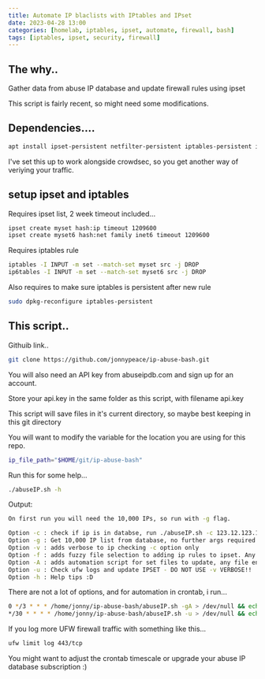 ```yaml
---
title: Automate IP blaclists with IPtables and IPset
date: 2023-04-28 13:00
categories: [homelab, iptables, ipset, automate, firewall, bash]
tags: [iptables, ipset, security, firewall]
---
```


## The why..

Gather data from abuse IP database and update firewall rules using ipset

This script is fairly recent, so might need some modifications.

## Dependencies....

```bash
apt install ipset-persistent netfilter-persistent iptables-persistent iptables sed jq ipset fzf curl
```

I've set this up to work alongside crowdsec, so you get another way of veriying your traffic.

## setup ipset and iptables

Requires ipset list, 2 week timeout included...

```bash
ipset create myset hash:ip timeout 1209600
ipset create myset6 hash:net family inet6 timeout 1209600
```

Requires iptables rule 

```bash
iptables -I INPUT -m set --match-set myset src -j DROP
ip6tables -I INPUT -m set --match-set myset6 src -j DROP
```

Also requires to make sure iptables is persistent after new rule

```bash
sudo dpkg-reconfigure iptables-persistent
```

## This script..

Githuib link..

```bash
git clone https://github.com/jonnypeace/ip-abuse-bash.git
```

You will also need an API key from abuseipdb.com and sign up for an account.

Store your api.key in the same folder as this script, with filename api.key

This script will save files in it's current directory, so maybe best keeping in this git directory

You will want to modify the variable for the location you are using for this repo.

```bash
ip_file_path="$HOME/git/ip-abuse-bash"
```

Run this for some help...

```bash
./abuseIP.sh -h
```

Output:

```bash
On first run you will need the 10,000 IPs, so run with -g flag.

Option -c : check if ip is in databse, run ./abuseIP.sh -c 123.12.123.12
Option -g : Get 10,000 IP list from database, no further args required
Option -v : adds verbose to ip checking -c option only
Option -f : adds fuzzy file selection to adding ip rules to ipset. Any file ending in .ip
Option -A : adds automation script for set files to update, any file ending in .ip and in this git directory.
Option -u : Check ufw logs and update IPSET - DO NOT USE -v VERBOSE!!
Option -h : Help tips :D
```

There are not a lot of options, and for automation in crontab, i run...

```bash
0 */3 * * * /home/jonny/ip-abuse-bash/abuseIP.sh -gA > /dev/null && echo 'database updated and added to ipset'
*/30 * * * * /home/jonny/ip-abuse-bash/abuseIP.sh -u > /dev/null && echo 'ufw log checked and ips added to ipset'
```

If you log more UFW firewall traffic with something like this...

```bash
ufw limit log 443/tcp
```

You might want to adjust the crontab timescale or upgrade your abuse IP database subscription :)